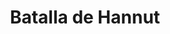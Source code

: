 ﻿---
title: "Batalla de Hannut"
permalink: periodes_747.html
layout: periode
dataInici: 1940-05-12
dataFi: 1940-05-14
sidebar: periodes
pares:
  - 670:
    title: "Batalla de Francia"
    dataInici: "(1940-05-10)"
    dataFi: "(1940-06-25)"

fills:
jocsPrincipals:
jocsEscenaris:
jocsEpoca:
  - title: "Blitzkrieg 1940: Hannut et Stonne"
    bggId: 19534
    escenari: "Hannut"
    dataInici: 
    dataFi: 

jocsEpocaEscenaris:
---

